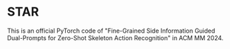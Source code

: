 # STAR
This is an official PyTorch code of "Fine-Grained Side Information Guided Dual-Prompts for Zero-Shot Skeleton Action Recognition" in ACM MM 2024.
